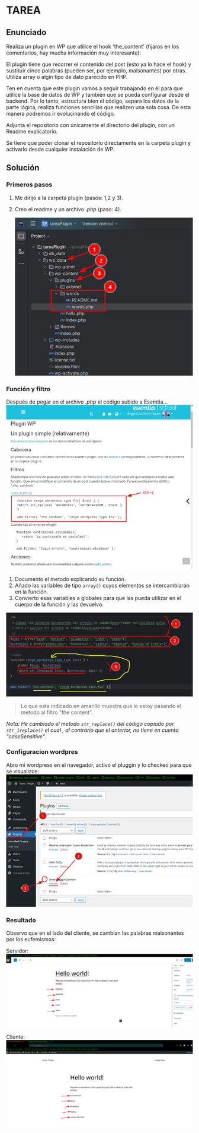 # TAREA
## Enunciado
Realiza un plugin en WP que utilice el hook 'the_content' (fijaros en los comentarios, hay mucha información muy interesante):

El plugin tiene que recorrer el contenido del post (esto ya lo hace el hook) y sustituir cinco palabras (pueden ser, por ejemplo, malsonantes) por otras. Utiliza array o algín tipo de dato parecido en PHP.

Ten en cuenta que este plugin vamos a seguir trabajando en él para que utilice la base de datos de WP y también que se pueda configurar desde el backend. Por lo tanto, estructura bien el código, separa los datos de la parte lógica, realiza funciones sencillas que realizen una sola cosa. De esta manera podremos ir evolucinando el código.

Adjunta el repositorio con únicamente el directorio del plugin, con un Readme explicatorio.

Se tiene que poder clonar el repositorio directamente en la carpeta plugin y activarlo desde cualquier instalación de WP.
## Solución
### Primeros pasos
1. Me dirijo a la carpeta plugin (pasos: 1,2 y 3).
2. Creo el readme y un archivo _.php_ (paso: 4).

   ![principio](imagenes/principio.png)

### Función y filtro
Después de pegar en el archivo _.php_ el código subido a Esemtia...
![segundo](imagenes/segundo.png)

1. Documento el metodo explicando su función.
2. Añado las variables de tipo `array()` cuyos elementos se intercambiarán en la función.
3. Convierto esas variables a globales para que las pueda utilizar 
en el cuerpo de la función y las devuelvo.

![tercero](imagenes/tercero.png)

> Lo que esta indicado en amarillo muestra que le estoy 
> pasando el metodo al filtro
> "the content".

_Nota: He cambiado el metodo `str_replace()` 
del código copiado por `str_ireplace()` el cual
, al contrario que el anterior, no tiene en cuenta "caseSensitive"._

### Configuracion wordpres
Abro mi wordpress en el navegador, activo el pluggin y lo checkeo
 para que se visualizce:
![cuarto](imagenes/cuarto.png)

### Resultado
Observo que en el lado del cliente, se cambian las palabras malsonantes por los
eufemismos:

Servidor:
![antes](imagenes/resultado.png)

Cliente:
![despues](imagenes/resultado2.png)